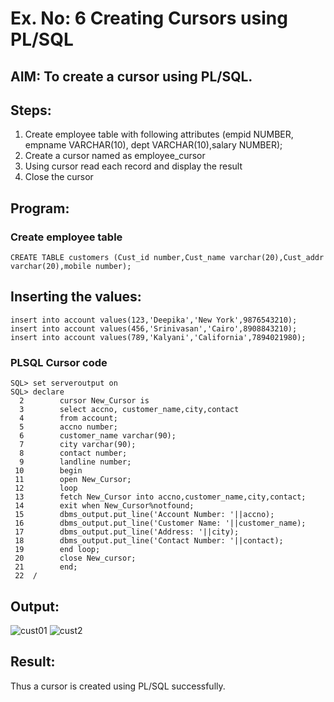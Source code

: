 # Ex. No: 6 Creating Cursors using PL/SQL

## AIM: To create a cursor using PL/SQL.

## Steps:
1. Create employee table with following attributes (empid NUMBER, empname VARCHAR(10), dept VARCHAR(10),salary NUMBER);
2. Create a cursor named as employee_cursor
3. Using cursor read each record and display the result
4. Close the cursor

## Program:

### Create employee table
```
CREATE TABLE customers (Cust_id number,Cust_name varchar(20),Cust_addr varchar(20),mobile number);
```
## Inserting the values:
```
insert into account values(123,'Deepika','New York',9876543210);
insert into account values(456,'Srinivasan','Cairo',8908843210);
insert into account values(789,'Kalyani','California',7894021980);
```
### PLSQL Cursor code
```
SQL> set serveroutput on
SQL> declare
  2        cursor New_Cursor is
  3        select accno, customer_name,city,contact
  4        from account;
  5        accno number;
  6        customer_name varchar(90);
  7        city varchar(90);
  8        contact number;
  9        landline number;
 10        begin
 11        open New_Cursor;
 12        loop
 13        fetch New_Cursor into accno,customer_name,city,contact;
 14        exit when New_Cursor%notfound;
 15        dbms_output.put_line('Account Number: '||accno);
 16        dbms_output.put_line('Customer Name: '||customer_name);
 17        dbms_output.put_line('Address: '||city);
 18        dbms_output.put_line('Contact Number: '||contact);
 19        end loop;
 20        close New_cursor;
 21        end;
 22  /
```
## Output:
![cust01](https://github.com/deepikasrinivasans/Ex-no-6-Creating-Cursors-using-PL-SQL/assets/119393935/2ae8bd46-9890-45a7-942d-cc6470abee42)
![cust2](https://github.com/deepikasrinivasans/Ex-no-6-Creating-Cursors-using-PL-SQL/assets/119393935/1165090b-504b-4fbb-a8e7-ccbffdf18b6b)
## Result:
Thus a cursor is created using PL/SQL successfully.
